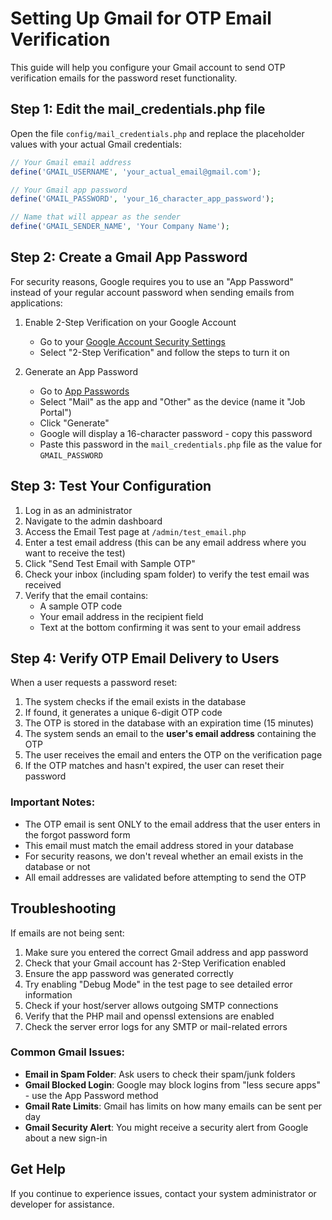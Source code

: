 # Setting Up Gmail for OTP Email Verification

This guide will help you configure your Gmail account to send OTP verification emails for the password reset functionality.

## Step 1: Edit the mail_credentials.php file

Open the file `config/mail_credentials.php` and replace the placeholder values with your actual Gmail credentials:

```php
// Your Gmail email address
define('GMAIL_USERNAME', 'your_actual_email@gmail.com');

// Your Gmail app password 
define('GMAIL_PASSWORD', 'your_16_character_app_password');

// Name that will appear as the sender
define('GMAIL_SENDER_NAME', 'Your Company Name');
```

## Step 2: Create a Gmail App Password

For security reasons, Google requires you to use an "App Password" instead of your regular account password when sending emails from applications:

1. Enable 2-Step Verification on your Google Account
   - Go to your [Google Account Security Settings](https://myaccount.google.com/security)
   - Select "2-Step Verification" and follow the steps to turn it on

2. Generate an App Password
   - Go to [App Passwords](https://myaccount.google.com/apppasswords)
   - Select "Mail" as the app and "Other" as the device (name it "Job Portal")
   - Click "Generate"
   - Google will display a 16-character password - copy this password
   - Paste this password in the `mail_credentials.php` file as the value for `GMAIL_PASSWORD`

## Step 3: Test Your Configuration

1. Log in as an administrator
2. Navigate to the admin dashboard
3. Access the Email Test page at `/admin/test_email.php`
4. Enter a test email address (this can be any email address where you want to receive the test)
5. Click "Send Test Email with Sample OTP"
6. Check your inbox (including spam folder) to verify the test email was received
7. Verify that the email contains:
   - A sample OTP code
   - Your email address in the recipient field
   - Text at the bottom confirming it was sent to your email address

## Step 4: Verify OTP Email Delivery to Users

When a user requests a password reset:

1. The system checks if the email exists in the database
2. If found, it generates a unique 6-digit OTP code
3. The OTP is stored in the database with an expiration time (15 minutes)
4. The system sends an email to the **user's email address** containing the OTP
5. The user receives the email and enters the OTP on the verification page
6. If the OTP matches and hasn't expired, the user can reset their password

### Important Notes:

- The OTP email is sent ONLY to the email address that the user enters in the forgot password form
- This email must match the email address stored in your database
- For security reasons, we don't reveal whether an email exists in the database or not
- All email addresses are validated before attempting to send the OTP

## Troubleshooting

If emails are not being sent:

1. Make sure you entered the correct Gmail address and app password
2. Check that your Gmail account has 2-Step Verification enabled
3. Ensure the app password was generated correctly
4. Try enabling "Debug Mode" in the test page to see detailed error information
5. Check if your host/server allows outgoing SMTP connections
6. Verify that the PHP mail and openssl extensions are enabled
7. Check the server error logs for any SMTP or mail-related errors

### Common Gmail Issues:

- **Email in Spam Folder**: Ask users to check their spam/junk folders
- **Gmail Blocked Login**: Google may block logins from "less secure apps" - use the App Password method
- **Gmail Rate Limits**: Gmail has limits on how many emails can be sent per day
- **Gmail Security Alert**: You might receive a security alert from Google about a new sign-in

## Get Help

If you continue to experience issues, contact your system administrator or developer for assistance. 